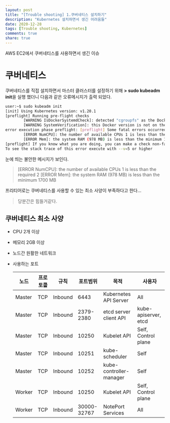 ```yaml
---
layout: post
title: "[Trouble shooting] 1.쿠버네티스 설치하기"
description: "Kubernetes 설치하면서 생긴 어려움들"
date: 2020-12-28
tags: [Trouble shooting, Kubernetes]
comments: true
share: true
---
```


AWS EC2에서 쿠버네티스를 사용하면서 생긴 이슈

# 쿠버네티스

쿠버네티스를 직접 설치하면서 마스터 클러스터를 설정하기 위해 **> sudo kubeadm init**을 실행 했더니 다음과 같은 오류메시지가 출력 되었다.

```bash
user:~$ sudo kubeadm init
[init] Using Kubernetes version: v1.20.1
[preflight] Running pre-flight checks
        [WARNING IsDockerSystemdCheck]: detected "cgroupfs" as the Docker cgroup driver. The recommended driver is "systemd". Please follow the guide at https://kubernetes.io/docs/setup/cri/
        [WARNING SystemVerification]: this Docker version is not on the list of validated versions: 20.10.1. Latest validated version: 19.03
error execution phase preflight: [preflight] Some fatal errors occurred:
        [ERROR NumCPU]: the number of available CPUs 1 is less than the required 2
        [ERROR Mem]: the system RAM (978 MB) is less than the minimum 1700 MB
[preflight] If you know what you are doing, you can make a check non-fatal with `--ignore-preflight-errors=...`
To see the stack trace of this error execute with --v=5 or higher
```

눈에 띄는 불안한 메시지가 보인다.

> [ERROR NumCPU]: the number of available CPUs 1 is less than the required 2
> [ERROR Mem]: the system RAM (978 MB) is less than the minimum 1700 MB

프리티어로는 쿠버네티스를 사용할 수 있는 최소 사양이 부족하다고 한다...

> 당분간은 힘들거같다.



## 쿠버네티스 최소 사양

- CPU 2개 이상

- 메모리  2GB 이상

- 노드간 원활한 네트워크

- 사용하는 포트

  | 노드   | 프로토콜 | 규칙    | 포트범위    | 목적                    | 사용자               |
  | ------ | -------- | ------- | ----------- | ----------------------- | -------------------- |
  | Master | TCP      | Inbound | 6443        | Kubernetes API Server   | All                  |
  | Master | TCP      | Inbound | 2379-2380   | etcd server client API  | kube-apiserver, etcd |
  | Master | TCP      | Inbound | 10250       | Kubelet API             | Self, Control plane  |
  | Master | TCP      | Inbound | 10251       | kube-scheduler          | Self                 |
  | Master | TCP      | Inbound | 10252       | kube-controller-manager | Self                 |
  | Worker | TCP      | Inbound | 10250       | Kubelet API             | Self, Control plane  |
  | Worker | TCP      | Inbound | 30000-32767 | NotePort Services       | All                  |
  
  


